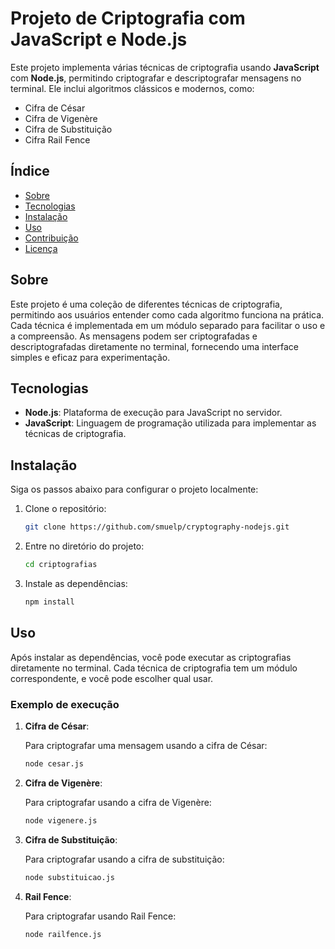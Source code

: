 # Projeto de Criptografia com JavaScript e Node.js

Este projeto implementa várias técnicas de criptografia usando **JavaScript** com **Node.js**, permitindo criptografar e descriptografar mensagens no terminal. Ele inclui algoritmos clássicos e modernos, como:

- Cifra de César
- Cifra de Vigenère
- Cifra de Substituição
- Cifra Rail Fence

## Índice

- [Sobre](#sobre)
- [Tecnologias](#tecnologias)
- [Instalação](#instalação)
- [Uso](#uso)
- [Contribuição](#contribuição)
- [Licença](#licença)

## Sobre

Este projeto é uma coleção de diferentes técnicas de criptografia, permitindo aos usuários entender como cada algoritmo funciona na prática. Cada técnica é implementada em um módulo separado para facilitar o uso e a compreensão. As mensagens podem ser criptografadas e descriptografadas diretamente no terminal, fornecendo uma interface simples e eficaz para experimentação.

## Tecnologias

- **Node.js**: Plataforma de execução para JavaScript no servidor.
- **JavaScript**: Linguagem de programação utilizada para implementar as técnicas de criptografia.

## Instalação

Siga os passos abaixo para configurar o projeto localmente:

1. Clone o repositório:

    ```bash
    git clone https://github.com/smuelp/cryptography-nodejs.git
    ```

2. Entre no diretório do projeto:

    ```bash
    cd criptografias
    ```

3. Instale as dependências:

    ```bash
    npm install
    ```

## Uso

Após instalar as dependências, você pode executar as criptografias diretamente no terminal. Cada técnica de criptografia tem um módulo correspondente, e você pode escolher qual usar.

### Exemplo de execução

1. **Cifra de César**:

    Para criptografar uma mensagem usando a cifra de César:

    ```bash
    node cesar.js
    ```

2. **Cifra de Vigenère**:

    Para criptografar usando a cifra de Vigenère:

    ```bash
    node vigenere.js
    ```

3. **Cifra de Substituição**:

    Para criptografar usando a cifra de substituição:

    ```bash
    node substituicao.js
    ```

4. **Rail Fence**:

    Para criptografar usando Rail Fence:

    ```bash
    node railfence.js
    ```
